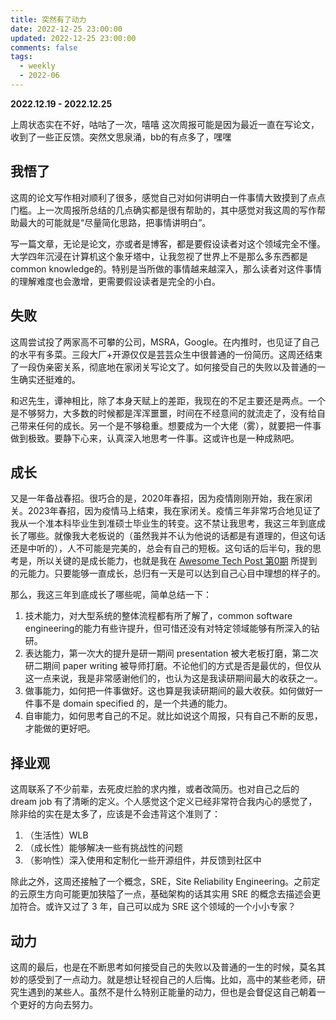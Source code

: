 ```yaml
---
title: 突然有了动力
date: 2022-12-25 23:00:00
updated: 2022-12-25 23:00:00
comments: false
tags: 
  - weekly
  - 2022-06
---
```


**2022.12.19 - 2022.12.25**

上周状态实在不好，咕咕了一次，嘻嘻
这次周报可能是因为最近一直在写论文，收到了一些正反馈。突然文思泉涌，bb的有点多了，嘿嘿

## 我悟了
这周的论文写作相对顺利了很多，感觉自己对如何讲明白一件事情大致摸到了点点门槛。上一次周报所总结的几点确实都是很有帮助的，其中感觉对我这周的写作帮助最大的可能就是“尽量简化思路，把事情讲明白”。

写一篇文章，无论是论文，亦或者是博客，都是要假设读者对这个领域完全不懂。大学四年沉浸在计算机这个象牙塔中，让我忽视了世界上不是那么多东西都是common knowledge的。特别是当所做的事情越来越深入，那么读者对这件事情的理解难度也会激增，更需要假设读者是完全的小白。

## 失败
这周尝试投了两家高不可攀的公司，MSRA，Google。在内推时，也见证了自己的水平有多菜。三段大厂+开源仅仅是芸芸众生中很普通的一份简历。这周还结束了一段伪亲密关系，彻底地在家闭关写论文了。如何接受自己的失败以及普通的一生确实还挺难的。

和迟先生，谭神相比，除了本身天赋上的差距，我现在的不足主要还是两点。一个是不够努力，大多数的时候都是浑浑噩噩，时间在不经意间的就流走了，没有给自己带来任何的成长。另一个是不够稳重。想要成为一个大佬（雾），就要把一件事做到极致。要静下心来，认真深入地思考一件事。这或许也是一种成熟吧。

## 成长
又是一年备战春招。很巧合的是，2020年春招，因为疫情刚刚开始，我在家闭关。2023年春招，因为疫情马上结束，我在家闭关。疫情三年非常巧合地见证了我从一个准本科毕业生到准硕士毕业生的转变。这不禁让我思考，我这三年到底成长了哪些。就像我大老板说的（虽然我并不认为他说的话都是有道理的，但这句话还是中听的），人不可能是完美的，总会有自己的短板。这句话的后半句，我的思考是，所以关键的是成长能力，也就是我在 [Awesome Tech Post 第0期](https://blog.abingcbc.cn/2022/07/15/awesome-tech-post-0/) 所提到的元能力。只要能够一直成长，总归有一天是可以达到自己心目中理想的样子的。

那么，我这三年到底成长了哪些呢，简单总结一下：
1. 技术能力，对大型系统的整体流程都有所了解了，common software engineering的能力有些许提升，但可惜还没有对特定领域能够有所深入的钻研。
2. 表达能力，第一次大的提升是研一期间 presentation 被大老板打磨，第二次研二期间 paper writing 被导师打磨。不论他们的方式是否是最优的，但仅从这一点来说，我是非常感谢他们的，也认为这是我读研期间最大的收获之一。
3. 做事能力，如何把一件事做好。这也算是我读研期间的最大收获。如何做好一件事不是 domain specified 的，是一个共通的能力。
4. 自审能力，如何思考自己的不足。就比如说这个周报，只有自己不断的反思，才能做的更好吧。

## 择业观
这周联系了不少前辈，去死皮烂脸的求内推，或者改简历。也对自己之后的 dream job 有了清晰的定义。个人感觉这个定义已经非常符合我内心的感觉了，除非给的实在是太多了，应该是不会违背这个准则了：

1. （生活性）WLB
2. （成长性）能够解决一些有挑战性的问题
3. （影响性）深入使用和定制化一些开源组件，并反馈到社区中

除此之外，这周还接触了一个概念，SRE，Site Reliability Engineering。之前定的云原生方向可能更加狭隘了一点，基础架构的话其实用 SRE 的概念去描述会更加符合。或许又过了 3 年，自己可以成为 SRE 这个领域的一个小小专家？

## 动力
这周的最后，也是在不断思考如何接受自己的失败以及普通的一生的时候，莫名其妙的感受到了一点动力。就是想让轻视自己的人后悔。比如，高中的某些老师，研究生遇到的某些人。虽然不是什么特别正能量的动力，但也是会督促这自己朝着一个更好的方向去努力。